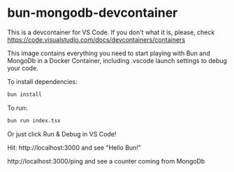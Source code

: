 # bun-mongodb-devcontainer

This is a devcontainer for VS Code. If you don't what it is, please, check https://code.visualstudio.com/docs/devcontainers/containers

This image contains everything you need to start playing with Bun and MongoDb in a Docker Container, including .vscode launch settings to debug your code.

To install dependencies:

```bash
bun install
```

To run:

```bash
bun run index.tsx
```

Or just click Run & Debug in VS Code!

Hit:
http://localhost:3000 and see "Hello Bun!"

http://localhost:3000/ping and see a counter coming from MongoDb